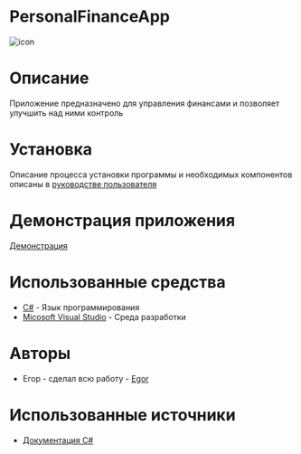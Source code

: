 # PersonalFinanceApp
![icon](https://github.com/Egor1238349349374/PersonalFinanceApp/assets/101702378/797c0a57-b705-4690-ad32-eff72d900606)


# Описание
Приложение предназначено для управления финансами и позволяет улучшить над ними контроль

# Установка
Описание процесса установки программы и необходимых компонентов описаны в [руководстве пользователя](https://docs.google.com/document/d/1m5EY09sAS3Egug9BXlzvs51LAaRi05EyT1g64zDBAkI/edit?usp=sharing)

# Демонстрация приложения
[Демонстрация](https://vk.com/video605765187_456240354)

# Использованные средства
- [C#](https://learn.microsoft.com/ru-ru/dotnet/csharp/) - Язык программирования
- [Micosoft Visual Studio](https://visualstudio.microsoft.com/ru/) - Среда разработки

# Авторы
- Егор - сделал всю работу - [Egor](https://github.com/Egor1238349349374)
# Использованные источники
- [Документация C#](https://learn.microsoft.com/ru-ru/dotnet/csharp/)
